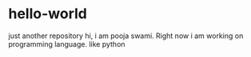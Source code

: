 # hello-world
just another repository
hi, i am pooja swami. Right now i am working on programming language.
like python
